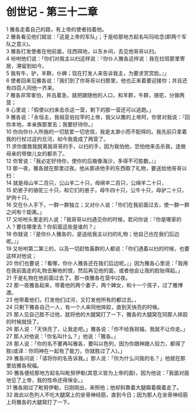 # 创世记 - 第三十二章
  
 1 雅各走着自己的路，有上帝的使者挡着他。  
 2 雅各看见他们就说：「这是上帝的军队」；于是给那地方起名叫玛哈念(即两个军队之意义)。  
 3 雅各打发使者在他前面，往西珥地，以东乡间，去见他哥哥以扫。  
 4 吩咐他们说：「你们对我主以扫这样说：『你仆人雅各这样说：我在拉班那里寄居，滞留到如今。  
 5 我有牛，驴，羊群，仆婢；现在打发人来告诉我主，为要求赏赏脸。』」  
 6 使者回来见雅各说：「我们到了你哥哥以扫那里，他也正来着要迎接你；并且还有四百人同他一齐来。  
 7 雅各非常害怕，并且着急，就把跟随他的人口，和羊群，牛群，骆驼，分做两营；  
 8 心里说：「假使以扫来击杀这一营，剩下的那一营还可以逃跑。」  
 9 雅各说：「永恒主，我祖亚伯拉罕的上帝，我父以撒的上帝阿，你曾对我说：『回你本地，本亲族那里去；我要好待你。』  
 10 你向你仆人所施的一切慈爱一切忠信，我是太渺小而不配得的。我先前只拿着我的行杖过这约旦河，如今我竟成了两营了。  
 11 求你援救我脱离我哥哥的手，以扫的手，因为我怕他，恐怕他来击杀我，连做母亲的带做儿女的都杀了。  
 12 你曾说：「我必定好待你，使你的后裔像海沙，多得不可胜数。』」  
 13 那一夜，雅各就在那里过夜。他从那进他手的东西取了礼物，要送给他哥哥以扫：  
 14 就是母山羊二百只，公山羊二十只，母绵羊二百只，公绵羊二十只，  
 15 奶崽子的骆驼三十只，和它们的崽子，母牛四十只，公牛十只，母驴二十只，驴驹十只。  
 16 交在仆人手下，一群一群独立；又对仆人说：「你们在我前面过去，使一群一群之间有个距离。」  
 17 又吩咐头里走的人说：「我哥哥以扫遇见你的时候，若问你说：『你是哪家的人？要往哪里去？你前面这些是谁的？』  
 18 你就说：『是你仆人雅各的，是送给我主以扫的礼物；他自己也在我们后边呢。』」  
 19 又吩咐第二第三的，以及一切赶牲畜群的人都说：「你们遇着以扫的时候，也要这样对他说；  
 20 你们也要说：『看哪，你仆人雅各还在我们后边呢。』」因为雅各心里说：「我用在我前面走的礼物去解他的恨，然后再见他的面，或者他会让我的脸抬得起。」  
 21 于是礼物在他前面过去了。那一夜雅各在营中过夜。  
 22 那一夜雅各起来，带着他的两个妻子，两个婢女，和十一个孩子，过了雅博渡。  
 23 他带着他们，打发他们过河，又打发他所有的都过去。，  
 24 只剩下雅各自己一人，有一个人来同他摔跤，直到天快亮的时候。  
 25 那人见自己胜不过他，就将他的大腿窝打了一下，雅各的大腿窝在同那人摔跤的时候就扭了。  
 26 那人说：「天快亮了，让我走吧。」雅各说：「你不给我祝福，我就不让你走。」  
 27 那人对他说：「你名叫什么？」他说：「雅各。」  
 28 那人说：「你的名不要再叫雅各，要叫以色列，因为你跟神跟人较力，都得了胜(或译：你同神在一起有了能力，你就胜过了人)。」  
 29 雅各问说：「请将你的名告诉我。」那人说：「你为什么问我的名？」他就在那里给雅各祝福。  
 30 雅各便给那地方起名叫毗努伊勒(其意义皆为上帝的面)，因为他说：「我面对面地见了上帝，我的性命还得保全。」  
 31 雅各刚过了毗努伊勒，日刚刚出，来照他；他却斜靠着大腿瘸着瘸着走了。  
 32 故此以色列人不吃大腿窝上的坐骨神经筋，直到今日；因为那人在坐骨神经筋上将雅各的大腿窝打了一下。